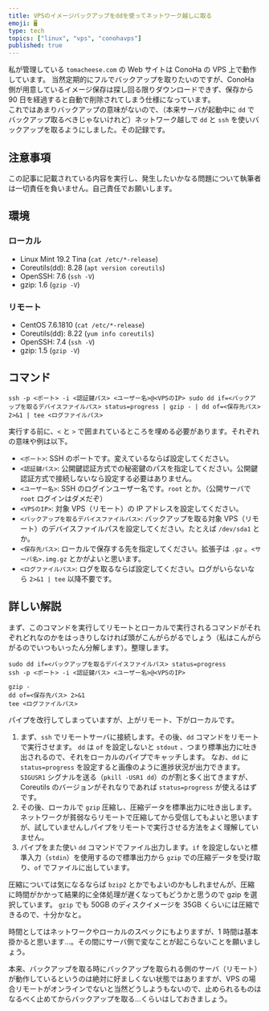 ```yaml
---
title: VPSのイメージバックアップをddを使ってネットワーク越しに取る
emoji: 🖥️
type: tech
topics: ["linux", "vps", "conohavps"]
published: true
---
```


私が管理している `tomacheese.com` の Web サイトは ConoHa の VPS 上で動作しています。
当然定期的にフルでバックアップを取りたいのですが、ConoHa 側が用意しているイメージ保存は探し回る限りダウンロードできず、保存から 90 日を経過すると自動で削除されてしまう仕様になっています。  
これではあまりバックアップの意味がないので、（本来サーバが起動中に `dd` でバックアップ取るべきじゃないけれど）ネットワーク越しで `dd` と `ssh` を使いバックアップを取るようにしました。その記録です。

## 注意事項

この記事に記載されている内容を実行し、発生したいかなる問題について執筆者は一切責任を負いません。自己責任でお願いします。

## 環境

### ローカル

- Linux Mint 19.2 Tina (`cat /etc/*-release`)
- Coreutils(dd): 8.28 (`apt version coreutils`)
- OpenSSH: 7.6 (`ssh -V`)
- gzip: 1.6 (`gzip -V`)

### リモート

- CentOS 7.6.1810 (`cat /etc/*-release`)
- Coreutils(dd): 8.22 (`yum info coreutils`)
- OpenSSH: 7.4 (`ssh -V`)
- gzip: 1.5 (`gzip -V`)

## コマンド

```shell
ssh -p <ポート> -i <認証鍵パス> <ユーザー名>@<VPSのIP> sudo dd if=<バックアップを取るデバイスファイルパス> status=progress | gzip - | dd of=<保存先パス> 2>&1 | tee <ログファイルパス>
```

実行する前に、`<` と `>` で囲まれているところを埋める必要があります。それぞれの意味や例は以下。

- `<ポート>`: SSH のポートです。変えているならば設定してください。
- `<認証鍵パス>`: 公開鍵認証方式での秘密鍵のパスを指定してください。公開鍵認証方式で接続しないなら設定する必要はありません。
- `<ユーザー名>`: SSH のログインユーザー名です。`root` とか。（公開サーバで `root` ログインはダメだぞ）
- `<VPSのIP>`: 対象 VPS（リモート）の IP アドレスを設定してください。
- `<バックアップを取るデバイスファイルパス>`: バックアップを取る対象 VPS（リモート）のデバイスファイルパスを設定してください。たとえば `/dev/sda1` とか。
- `<保存先パス>`: ローカルで保存する先を指定してください。拡張子は `.gz` 。`<サーバ名>.img.gz` とかがよいと思います。
- `<ログファイルパス>`: ログを取るならば設定してください。ログがいらないなら `2>&1 | tee` 以降不要です。

## 詳しい解説

まず、このコマンドを実行してリモートとローカルで実行されるコマンドがそれぞれどれなのかをはっきりしなければ頭がこんがらがるでしょう（私はこんがらがるのでいつもいったん分解します）。整理します。

```shell
sudo dd if=<バックアップを取るデバイスファイルパス> status=progress
ssh -p <ポート> -i <認証鍵パス> <ユーザー名>@<VPSのIP>

gzip -
dd of=<保存先パス> 2>&1
tee <ログファイルパス>
```

パイプを改行してしまっていますが、上がリモート、下がローカルです。

1. まず、`ssh` でリモートサーバに接続します。その後、`dd` コマンドをリモートで実行させます。
   `dd` は `of` を設定しないと `stdout` 、つまり標準出力に吐き出されるので、それをローカルのパイプでキャッチします。
   なお、`dd` に `status=progress` を設定すると画像のように進捗状況が出力できます。`SIGUSR1` シグナルを送る（`pkill -USR1 dd`）のが割と多く出てきますが、Coreutils のバージョンがそれなりであれば `status=progress` が使えるはずです。
2. その後、ローカルで `gzip` 圧縮し、圧縮データを標準出力に吐き出します。ネットワークが貧弱ならリモートで圧縮してから受信してもよいと思いますが、試していませんしパイプをリモートで実行させる方法をよく理解していません。
3. パイプをまた使い `dd` コマンドでファイル出力します。`if` を設定しないと標準入力（`stdin`）を使用するので標準出力から `gzip` での圧縮データを受け取り、`of` でファイルに出しています。

圧縮については気になるならば `bzip2` とかでもよいのかもしれませんが、圧縮に時間がかかって結果的に全体処理が遅くなってもどうかと思うので gzip を選択しています。
`gzip` でも 50GB のディスクイメージを 35GB くらいには圧縮できるので、十分かなと。

時間としてはネットワークやローカルのスペックにもよりますが、1 時間は基本掛かると思います…。その間にサーバ側で変なことが起こらないことを願いましょう。

本来、バックアップを取る時にバックアップを取られる側のサーバ（リモート）が動作しているというのは絶対に好ましくない状態ではありますが、VPS の場合リモートがオンラインでないと当然どうしようもないので、止められるものはなるべく止めてからバックアップを取る…くらいはしておきましょう。
